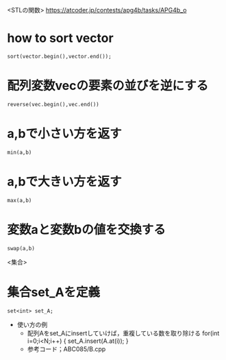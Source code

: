 <STLの関数>
<https://atcoder.jp/contests/apg4b/tasks/APG4b_o>
# how to sort vector
    sort(vector.begin(),vector.end());

# 配列変数vecの要素の並びを逆にする
    reverse(vec.begin(),vec.end())

# a,bで小さい方を返す
    min(a,b)

# a,bで大きい方を返す
    max(a,b)

# 変数aと変数bの値を交換する
    swap(a,b)

<集合>

# 集合set_Aを定義
    set<int> set_A;
- 使い方の例
    - 配列Aをset_Aにinsertしていけば，重複している数を取り除ける
    for(int i=0;i<N;i++) {
    set_A.insert(A.at(i));
    }
    - 参考コード；ABC085/B.cpp

